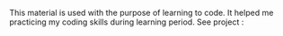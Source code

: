 This material is used with the purpose of learning to code. It helped me practicing my coding skills during learning period. See project :
